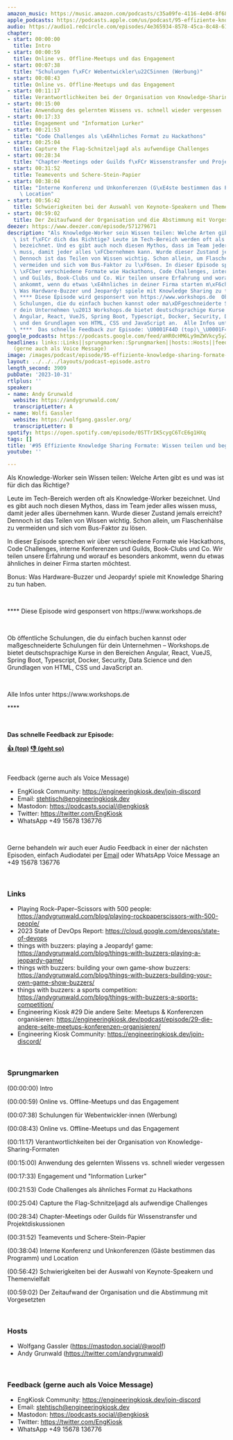 ```yaml
---
amazon_music: https://music.amazon.com/podcasts/c35a09fe-4116-4e04-8f68-77d61b112e46/episodes/8cf04e14-6a65-4a27-9335-623689012ff4/engineering-kiosk-95-effiziente-knowledge-sharing-formate-wissen-teilen-und-begeistern
apple_podcasts: https://podcasts.apple.com/us/podcast/95-effiziente-knowledge-sharing-formate-wissen-teilen/id1603082924?i=1000633177166&uo=4
audio: https://audio1.redcircle.com/episodes/4e365934-8578-45ca-8c48-61afefa4185a/stream.mp3
chapter:
- start: 00:00:00
  title: Intro
- start: 00:00:59
  title: Online vs. Offline-Meetups und das Engagement
- start: 00:07:38
  title: "Schulungen f\xFCr Webentwickler\u22C5innen (Werbung)"
- start: 00:08:43
  title: Online vs. Offline-Meetups und das Engagement
- start: 00:11:17
  title: Verantwortlichkeiten bei der Organisation von Knowledge-Sharing-Formaten
- start: 00:15:00
  title: Anwendung des gelernten Wissens vs. schnell wieder vergessen
- start: 00:17:33
  title: Engagement und "Information Lurker"
- start: 00:21:53
  title: "Code Challenges als \xE4hnliches Format zu Hackathons"
- start: 00:25:04
  title: Capture the Flag-Schnitzeljagd als aufwendige Challenges
- start: 00:28:34
  title: "Chapter-Meetings oder Guilds f\xFCr Wissenstransfer und Projektdiskussionen"
- start: 00:31:52
  title: Teamevents und Schere-Stein-Papier
- start: 00:38:04
  title: "Interne Konferenz und Unkonferenzen (G\xE4ste bestimmen das Programm) und\
    \ Location"
- start: 00:56:42
  title: Schwierigkeiten bei der Auswahl von Keynote-Speakern und Themenvielfalt
- start: 00:59:02
  title: Der Zeitaufwand der Organisation und die Abstimmung mit Vorgesetzten
deezer: https://www.deezer.com/episode/571279671
description: "Als Knowledge-Worker sein Wissen teilen: Welche Arten gibt es und was\
  \ ist f\xFCr dich das Richtige? Leute im Tech-Bereich werden oft als Knowledge-Worker\
  \ bezeichnet. Und es gibt auch noch diesen Mythos, dass im Team jeder alles wissen\
  \ muss, damit jeder alles \xFCbernehmen kann. Wurde dieser Zustand jemals erreicht?\
  \ Dennoch ist das Teilen von Wissen wichtig. Schon allein, um Flaschenh\xE4lse zu\
  \ vermeiden und sich vom Bus-Faktor zu l\xF6sen. In dieser Episode sprechen wir\
  \ \xFCber verschiedene Formate wie Hackathons, Code Challenges, interne Konferenzen\
  \ und Guilds, Book-Clubs und Co. Wir teilen unsere Erfahrung und worauf es besonders\
  \ ankommt, wenn du etwas \xE4hnliches in deiner Firma starten m\xF6chtest. Bonus:\
  \ Was Hardware-Buzzer und Jeopardy! spiele mit Knowledge Sharing zu tun haben. \
  \ **** Diese Episode wird gesponsert von https://www.workshops.de  Ob \xF6ffentliche\
  \ Schulungen, die du einfach buchen kannst oder ma\xDFgeschneiderte Schulungen f\xFC\
  r dein Unternehmen \u2013 Workshops.de bietet deutschsprachige Kurse in den Bereichen\
  \ Angular, React, VueJS, Spring Boot, Typescript, Docker, Security, Data Science\
  \ und den Grundlagen von HTML, CSS und JavaScript an.  Alle Infos unter https://www.workshops.de\
  \ ****  Das schnelle Feedback zur Episode: \U0001F44D (top)\_\U0001F44E (geht so)"
google_podcasts: https://podcasts.google.com/feed/aHR0cHM6Ly9mZWVkcy5yZWRjaXJjbGUuY29tLzBlY2ZkZmQ3LWZkYTEtNGMzZC05NTE1LTQ3NjcyN2Y5ZGY1ZQ/episode/YTk1M2JiNzQtOGNlNy00MmVmLTlkMjktYjA1YTc5NTNmYmIz?sa=X&ved=2ahUKEwj22OWA65-CAxXCM1kFHa0jC2YQkfYCegQIARAF
headlines: links::Links||sprungmarken::Sprungmarken||hosts::Hosts||feedback-gerne-auch-als-voice-message::Feedback
  (gerne auch als Voice Message)
image: /images/podcast/episode/95-effiziente-knowledge-sharing-formate-wissen-teilen-und-begeistern.jpg
layout: ../../../layouts/podcast-episode.astro
length_second: 3909
pubDate: '2023-10-31'
rtlplus: ''
speaker:
- name: Andy Grunwald
  website: https://andygrunwald.com/
  transcriptLetter: A
- name: Wolfi Gassler
  website: https://wolfgang.gassler.org/
  transcriptLetter: B
spotify: https://open.spotify.com/episode/0STTrIK5cygC6TcE6g1HXq
tags: []
title: '#95 Effiziente Knowledge Sharing Formate: Wissen teilen und begeistern'
youtube: ''

---
```

<p>Als Knowledge-Worker sein Wissen teilen: Welche Arten gibt es und was ist für dich das Richtige?</p><p>Leute im Tech-Bereich werden oft als Knowledge-Worker bezeichnet. Und es gibt auch noch diesen Mythos, dass im Team jeder alles wissen muss, damit jeder alles übernehmen kann. Wurde dieser Zustand jemals erreicht? Dennoch ist das Teilen von Wissen wichtig. Schon allein, um Flaschenhälse zu vermeiden und sich vom Bus-Faktor zu lösen.</p><p>In dieser Episode sprechen wir über verschiedene Formate wie Hackathons, Code Challenges, interne Konferenzen und Guilds, Book-Clubs und Co. Wir teilen unsere Erfahrung und worauf es besonders ankommt, wenn du etwas ähnliches in deiner Firma starten möchtest.</p><p>Bonus: Was Hardware-Buzzer und Jeopardy! spiele mit Knowledge Sharing zu tun haben.</p><p><br></p><p>**** Diese Episode wird gesponsert von https://www.workshops.de</p><p><br></p><p>Ob öffentliche Schulungen, die du einfach buchen kannst oder maßgeschneiderte Schulungen für dein Unternehmen – Workshops.de bietet deutschsprachige Kurse in den Bereichen Angular, React, VueJS, Spring Boot, Typescript, Docker, Security, Data Science und den Grundlagen von HTML, CSS und JavaScript an.</p><p><br></p><p>Alle Infos unter https://www.workshops.de</p><p>****</p><p><br></p><p><strong>Das schnelle Feedback zur Episode:</strong></p><p><a href="https://api.openpodcast.dev/feedback/95/upvote" rel="nofollow"><strong>👍 (top)</strong></a><strong> </strong><a href="https://api.openpodcast.dev/feedback/95/downvote" rel="nofollow"><strong>👎 (geht so)</strong></a></p><p><br></p><p>Feedback (gerne auch als Voice Message)</p><ul><li>EngKiosk Community: <a href="https://engineeringkiosk.dev/join-discord">https://engineeringkiosk.dev/join-discord</a> </li><li>Email: <a href="mailto:stehtisch@engineeringkiosk.dev" rel="nofollow">stehtisch@engineeringkiosk.dev</a></li><li>Mastodon: <a href="https://podcasts.social/@engkiosk" rel="nofollow">https://podcasts.social/@engkiosk</a></li><li>Twitter: <a href="https://twitter.com/EngKiosk" rel="nofollow">https://twitter.com/EngKiosk</a></li><li>WhatsApp +49 15678 136776</li></ul><p><br></p><p>Gerne behandeln wir auch euer Audio Feedback in einer der nächsten Episoden, einfach Audiodatei per <a href="https://engineeringkiosk.dev/kontakt/">Email</a> oder WhatsApp Voice Message an +49 15678 136776</p><p><br></p><h3 id="links">Links</h3><ul><li>Playing Rock–Paper–Scissors with 500 people: <a href="https://andygrunwald.com/blog/playing-rockpaperscissors-with-500-people/" rel="nofollow">https://andygrunwald.com/blog/playing-rockpaperscissors-with-500-people/</a></li><li>2023 State of DevOps Report: <a href="https://cloud.google.com/devops/state-of-devops" rel="nofollow">https://cloud.google.com/devops/state-of-devops</a></li><li>things with buzzers: playing a Jeopardy! game: <a href="https://andygrunwald.com/blog/things-with-buzzers-playing-a-jeopardy-game/" rel="nofollow">https://andygrunwald.com/blog/things-with-buzzers-playing-a-jeopardy-game/</a></li><li>things with buzzers: building your own game-show buzzers: <a href="https://andygrunwald.com/blog/things-with-buzzers-building-your-own-game-show-buzzers/" rel="nofollow">https://andygrunwald.com/blog/things-with-buzzers-building-your-own-game-show-buzzers/</a></li><li>things with buzzers: a sports competition: <a href="https://andygrunwald.com/blog/things-with-buzzers-a-sports-competition/" rel="nofollow">https://andygrunwald.com/blog/things-with-buzzers-a-sports-competition/</a></li><li>Engineering Kiosk #29 Die andere Seite: Meetups &amp; Konferenzen organisieren: <a href="https://engineeringkiosk.dev/podcast/episode/29-die-andere-seite-meetups-konferenzen-organisieren/">https://engineeringkiosk.dev/podcast/episode/29-die-andere-seite-meetups-konferenzen-organisieren/</a></li><li>Engineering Kiosk Community: <a href="https://engineeringkiosk.dev/join-discord/">https://engineeringkiosk.dev/join-discord/</a></li></ul><p><br></p><h3 id="sprungmarken">Sprungmarken</h3><p>(00:00:00) Intro</p><p>(00:00:59) Online vs. Offline-Meetups und das Engagement</p><p>(00:07:38) Schulungen für Webentwickler⋅innen (Werbung)</p><p>(00:08:43) Online vs. Offline-Meetups und das Engagement</p><p>(00:11:17) Verantwortlichkeiten bei der Organisation von Knowledge-Sharing-Formaten</p><p>(00:15:00) Anwendung des gelernten Wissens vs. schnell wieder vergessen</p><p>(00:17:33) Engagement und &#34;Information Lurker&#34;</p><p>(00:21:53) Code Challenges als ähnliches Format zu Hackathons</p><p>(00:25:04) Capture the Flag-Schnitzeljagd als aufwendige Challenges</p><p>(00:28:34) Chapter-Meetings oder Guilds für Wissenstransfer und Projektdiskussionen</p><p>(00:31:52) Teamevents und Schere-Stein-Papier</p><p>(00:38:04) Interne Konferenz und Unkonferenzen (Gäste bestimmen das Programm) und Location</p><p>(00:56:42) Schwierigkeiten bei der Auswahl von Keynote-Speakern und Themenvielfalt</p><p>(00:59:02) Der Zeitaufwand der Organisation und die Abstimmung mit Vorgesetzten</p><p><br></p><h3 id="hosts">Hosts</h3><ul><li>Wolfgang Gassler (<a href="https://mastodon.social/@woolf" rel="nofollow">https://mastodon.social/@woolf</a>)</li><li>Andy Grunwald (<a href="https://twitter.com/andygrunwald" rel="nofollow">https://twitter.com/andygrunwald</a>)</li></ul><p><br></p><h3 id="feedback-gerne-auch-als-voice-message">Feedback (gerne auch als Voice Message)</h3><ul><li>EngKiosk Community: <a href="https://engineeringkiosk.dev/join-discord">https://engineeringkiosk.dev/join-discord</a> </li><li>Email: <a href="mailto:stehtisch@engineeringkiosk.dev" rel="nofollow">stehtisch@engineeringkiosk.dev</a></li><li>Mastodon: <a href="https://podcasts.social/@engkiosk" rel="nofollow">https://podcasts.social/@engkiosk</a></li><li>Twitter: <a href="https://twitter.com/EngKiosk" rel="nofollow">https://twitter.com/EngKiosk</a></li><li>WhatsApp +49 15678 136776</li></ul>